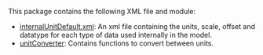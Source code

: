 This package contains the following XML file and module: 

* [internalUnitDefault.xml](internalUnitDefault): An xml file containing the units, scale, offset and datatype for each type of data used internally in the model. 
* [unitConverter](Analyzer-UnitConverters-unitConverters): Contains functions to convert between units. 
